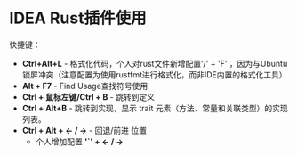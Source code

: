 # IDEA Rust插件使用

快捷键：

- **Ctrl+Alt+L** - 格式化代码，个人对rust文件新增配置'/' + 'F' ，因为与Ubuntu锁屏冲突（注意配置为使用rustfmt进行格式化，而非IDE内置的格式化工具）
- **Alt + F7** - Find Usage查找符号使用
- **Ctrl + 鼠标左键/Ctrl + B** - 跳转到定义 
- **Ctrl + Alt+B** - 跳转到实现，显示 trait 元素（方法、常量和关联类型）的实现列表。
- **Ctrl + Alt + <- / ->**  -  回退/前进 位置
  - 个人增加配置 **'`' + <- / ->**  

